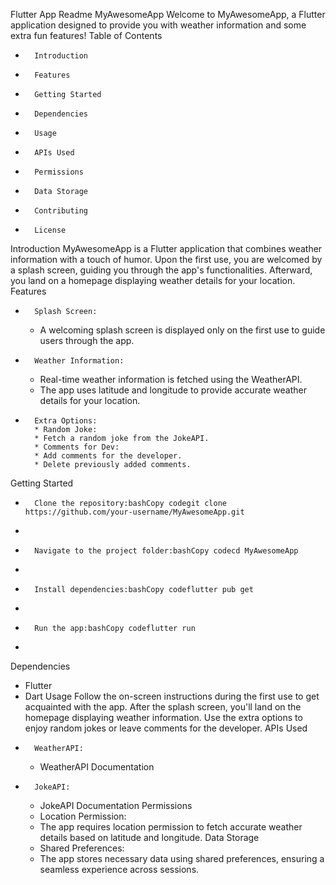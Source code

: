 
Flutter App Readme
MyAwesomeApp
Welcome to MyAwesomeApp, a Flutter application designed to provide you with weather information and some extra fun features!
Table of Contents
* 		Introduction
* 		Features
* 		Getting Started
* 		Dependencies
* 		Usage
* 		APIs Used
* 		Permissions
* 		Data Storage
* 		Contributing
* 		License
Introduction
MyAwesomeApp is a Flutter application that combines weather information with a touch of humor. Upon the first use, you are welcomed by a splash screen, guiding you through the app's functionalities. Afterward, you land on a homepage displaying weather details for your location.
Features
* 		Splash Screen:
    * A welcoming splash screen is displayed only on the first use to guide users through the app.
* 		Weather Information:
    * Real-time weather information is fetched using the WeatherAPI.
    * The app uses latitude and longitude to provide accurate weather details for your location.
* 		Extra Options:
        * Random Joke:
        * Fetch a random joke from the JokeAPI.
        * Comments for Dev:
        * Add comments for the developer.
        * Delete previously added comments.
Getting Started
* 		Clone the repository:bashCopy codegit clone https://github.com/your-username/MyAwesomeApp.git
* 		
* 		Navigate to the project folder:bashCopy codecd MyAwesomeApp
* 		
* 		Install dependencies:bashCopy codeflutter pub get
* 		
* 		Run the app:bashCopy codeflutter run
* 		
Dependencies
* Flutter
* Dart
Usage
Follow the on-screen instructions during the first use to get acquainted with the app. After the splash screen, you'll land on the homepage displaying weather information. Use the extra options to enjoy random jokes or leave comments for the developer.
APIs Used
* 		WeatherAPI:
    * WeatherAPI Documentation
* 		JokeAPI:
    * JokeAPI Documentation
Permissions
    * Location Permission:
    * The app requires location permission to fetch accurate weather details based on latitude and longitude.
Data Storage
    * Shared Preferences:
    * The app stores necessary data using shared preferences, ensuring a seamless experience across sessions.
